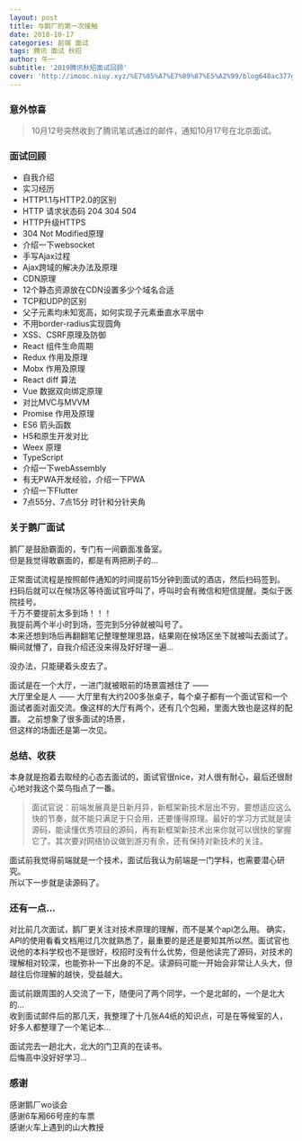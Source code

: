 ```yaml
---
layout: post
title: 与鹅厂的第一次接触
date: 2018-10-17
categories: 前端 面试
tags: 腾讯 面试 秋招 
author: 牛一 
subtitle: '2019腾讯秋招面试回顾'
cover: 'http://imooc.niuy.xyz/%E7%85%A7%E7%89%87%E5%A2%99/blog648ac377gy1fw3cjxy8e9j21kw0w0kfb.jpg'
---  
```

### 意外惊喜  
> 10月12号突然收到了腾讯笔试通过的邮件，通知10月17号在北京面试。   

### 面试回顾  

* 自我介绍  
* 实习经历    
* HTTP1.1与HTTP2.0的区别   
* HTTP 请求状态码 204 304 504  
* HTTP升级HTTPS  
* 304 Not Modified原理 
* 介绍一下websocket
* 手写Ajax过程  
* Ajax跨域的解决办法及原理  
* CDN原理  
* 12个静态资源放在CDN设置多少个域名合适  
* TCP和UDP的区别  
* 父子元素均未知宽高，如何实现子元素垂直水平居中  
* 不用border-radius实现圆角  
* XSS、CSRF原理及防御
* React 组件生命周期  
* Redux 作用及原理 
* Mobx 作用及原理   
* React diff 算法
* Vue 数据双向绑定原理  
* 对比MVC与MVVM  
* Promise 作用及原理  
* ES6 箭头函数
* H5和原生开发对比
* Weex 原理  
* TypeScript  
* 介绍一下webAssembly  
* 有无PWA开发经验，介绍一下PWA  
* 介绍一下Flutter  
* 7点55分、7点15分 时针和分针夹角    

### 关于鹅厂面试  
鹅厂是鼓励霸面的，专门有一间霸面准备室。  
但是我觉得敢霸面的，都是有两把刷子的...  

正常面试流程是按照邮件通知的时间提前15分钟到面试的酒店，然后扫码签到。
扫码后就可以在候场区等待面试官呼叫了，呼叫时会有微信和短信提醒。类似于医院挂号。  
千万不要提前太多到场！！！  
我提前两个半小时到场，签完到5分钟就被叫号了。  
本来还想到场后再翻翻笔记整理整理思路，结果刚在候场区坐下就被叫去面试了。瞬间就懵了，自我介绍还没来得及好好理一遍...

没办法，只能硬着头皮去了。  

面试是在一个大厅，一进门就被眼前的场景震撼住了 ——  
大厅里全是人 —— 大厅里有大约200多张桌子，每个桌子都有一个面试官和一个面试者面对面交流。像这样的大厅有两个，还有几个包厢，里面大致也是这样的配置。 
之前想象了很多面试的场景，  
但这样的场面还是第一次见。  

### 总结、收获  
本身就是抱着去取经的心态去面试的，面试官很nice，对人很有耐心，最后还很耐心地对我这个菜鸟指点了一番。  
>  面试官说：前端发展真是日新月异，新框架新技术层出不穷，要想适应这么快的节奏，就不能只满足于只会用，还要懂得原理。最好的学习方式就是读源码，能读懂优秀项目的源码，再有新框架新技术出来你就可以很快的掌握它了。其次要对网络协议做到游刃有余，还有保持对新技术的关注。 

面试前我觉得前端就是一个技术，面试后我认为前端是一门学科，也需要潜心研究。  
所以下一步就是读源码了。  

### 还有一点...  

对比前几次面试，鹅厂更关注对技术原理的理解，而不是某个api怎么用。  确实，API的使用看看文档用过几次就熟悉了，最重要的是还是要知其所以然。面试官也说他的本科学校也不是很好，校招时没有什么优势，但是他读完了源码，对技术的理解相对较深，也能弥补一下出身的不足。读源码可能一开始会非常让人头大，但越往后你理解的越快，受益越大。  

面试前跟周围的人交流了一下，随便问了两个同学，一个是北邮的，一个是北大的...    
收到面试邮件后的那几天，我整理了十几张A4纸的知识点，可是在等候室的人，好多人都整理了一个笔记本...  

面试完去一趟北大，北大的门卫真的在读书。  
后悔高中没好好学习...  


### 感谢  
感谢鹅厂wo谈会  
感谢6车厢66号座的车票  
感谢火车上遇到的山大教授  
  
